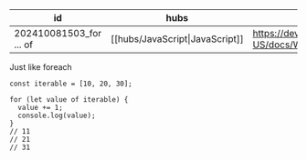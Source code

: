 
| id                      | hubs                            | source                                                                                |
| ----------------------- | ------------------------------- | ------------------------------------------------------------------------------------- |
| 202410081503_for ... of | [[hubs/JavaScript\|JavaScript]] | https://developer.mozilla.org/en-US/docs/Web/JavaScript/Reference/Statements/for...of |
Just like foreach
```
const iterable = [10, 20, 30];

for (let value of iterable) {
  value += 1;
  console.log(value);
}
// 11
// 21
// 31

```
